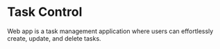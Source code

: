 # Task Control 

Web app is a task management application where users can effortlessly create, update, and delete tasks.

